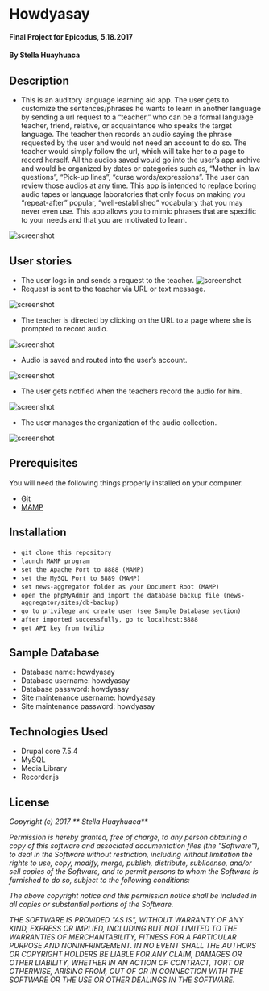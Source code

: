 # Howdyasay

#### Final Project for Epicodus, 5.18.2017

#### By Stella Huayhuaca

## Description
* This is an auditory language learning aid app. The user gets to customize the sentences/phrases he wants to learn in another language by sending a url request to a “teacher,” who can be a formal language teacher, friend, relative, or acquaintance who speaks the target language. The teacher then records an audio saying the phrase requested by the user and would not need an account to do so. The teacher would simply follow the url, which will take her to a page to record herself.
All the audios saved would go into the user’s app archive and would be organized by dates or categories such as, “Mother-in-law questions”, “Pick-up lines”, “curse words/expressions”. The user can review those audios at any time.
This app is intended to replace boring audio tapes or language laboratories that only focus on making you “repeat-after” popular, “well-established” vocabulary that you may never even use. This app allows you to mimic phrases that are specific to your needs and that you are motivated to learn.

![screenshot](./sites/screenshots/login.png)

## User stories
* The user logs in and sends a request to the teacher.
![screenshot](./sites/screenshots/request.png)
* Request is sent to the teacher via URL or text message.

![screenshot](./sites/screenshots/text.JPG)

* The teacher is directed by clicking on the URL to a page where she is prompted to record audio.

![screenshot](./sites/screenshots/prompt.png)

* Audio is saved and routed into the user’s account.

![screenshot](./sites/screenshots/collection.png)

* The user gets notified when the teachers record the audio for him.

![screenshot](./sites/screenshots/notified.png)

* The user manages the organization of the audio collection.

![screenshot](./sites/screenshots/search.png)


## Prerequisites
You will need the following things properly installed on your computer.
* [Git](https://git-scm.com/)
* [MAMP](https://www.mamp.info/en/)

## Installation
* `git clone this repository`
* `launch MAMP program`
* `set the Apache Port to 8888 (MAMP)`
* `set the MySQL Port to 8889 (MAMP)`
* `set news-aggregator folder as your Document Root (MAMP)`
* `open the phpMyAdmin and import the database backup file (news-aggregator/sites/db-backup)`
* `go to privilege and create user (see Sample Database section)`
* `after imported successfully, go to localhost:8888`
* `get API key from twilio`

## Sample Database
* Database name: howdyasay
* Database username: howdyasay
* Database password: howdyasay
* Site maintenance username: howdyasay
* Site maintenance password: howdyasay

## Technologies Used
 * Drupal core 7.5.4
 * MySQL
 * Media Library
 * Recorder.js

## License
 _Copyright (c) 2017 ** Stella Huayhuaca**_

 _Permission is hereby granted, free of charge, to any person obtaining a copy
 of this software and associated documentation files (the "Software"), to deal
 in the Software without restriction, including without limitation the rights
 to use, copy, modify, merge, publish, distribute, sublicense, and/or sell
 copies of the Software, and to permit persons to whom the Software is
 furnished to do so, subject to the following conditions:_

 _The above copyright notice and this permission notice shall be included in all
 copies or substantial portions of the Software._

 _THE SOFTWARE IS PROVIDED "AS IS", WITHOUT WARRANTY OF ANY KIND, EXPRESS OR
 IMPLIED, INCLUDING BUT NOT LIMITED TO THE WARRANTIES OF MERCHANTABILITY,
 FITNESS FOR A PARTICULAR PURPOSE AND NONINFRINGEMENT. IN NO EVENT SHALL THE
 AUTHORS OR COPYRIGHT HOLDERS BE LIABLE FOR ANY CLAIM, DAMAGES OR OTHER
 LIABILITY, WHETHER IN AN ACTION OF CONTRACT, TORT OR OTHERWISE, ARISING FROM,
 OUT OF OR IN CONNECTION WITH THE SOFTWARE OR THE USE OR OTHER DEALINGS IN THE
 SOFTWARE._
